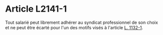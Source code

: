 # Article L2141-1

 

Tout salarié peut librement adhérer au syndicat professionnel de son choix et ne peut être écarté pour l'un des motifs visés à l'article [L. 1132-1][1].

 [1]: /affichCodeArticle.do?cidTexte=LEGITEXT000006072050&idArticle=LEGIARTI000006900787&dateTexte=&categorieLien=cid